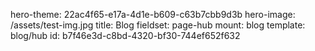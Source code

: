 hero-theme: 22ac4f65-e17a-4d1e-b609-c63b7cbb9d3b
hero-image: /assets/test-img.jpg
title: Blog
fieldset: page-hub
mount: blog
template: blog/hub
id: b7f46e3d-c8bd-4320-bf30-744ef652f632

